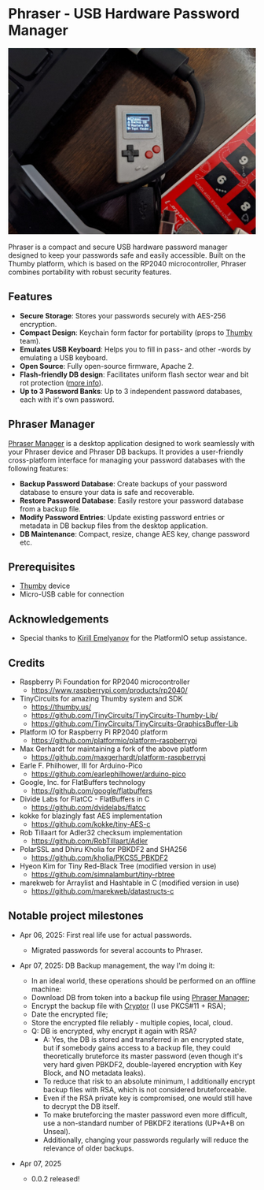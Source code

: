 # Phraser - USB Hardware Password Manager

![phraser.jpg](phraser.jpg)


Phraser is a compact and secure USB hardware password manager designed to keep your passwords safe and easily accessible. Built on the Thumby platform, which is based on the RP2040 microcontroller, Phraser combines portability with robust security features.

## Features

- **Secure Storage**: Stores your passwords securely with AES-256 encryption.
- **Compact Design**: Keychain form factor for portability (props to [Thumby](https://thumby.us/) team).
- **Emulates USB Keyboard**: Helps you to fill in pass- and other -words by emulating a USB keyboard.
- **Open Source**: Fully open-source firmware, Apache 2.
- **Flash-friendly DB design**: Facilitates uniform flash sector wear and bit rot protection ([more info](https://github.com/flower-org/PhraserManager/blob/main/1.%20Phraser%20DB%20-%20Optimizing%20Flash%20Wear%20and%20Bit%20Rot.md)).
- **Up to 3 Password Banks**: Up to 3 independent password databases, each with it's own password.

## Phraser Manager

[Phraser Manager](https://github.com/flower-org/PhraserManager) is a desktop application designed to work seamlessly with your Phraser device and Phraser DB backups. It provides a user-friendly cross-platform interface for managing your password databases with the following features:

- **Backup Password Database**: Create backups of your password database to ensure your data is safe and recoverable.
- **Restore Password Database**: Easily restore your password database from a backup file.
- **Modify Password Entries**: Update existing password entries or metadata in DB backup files from the desktop application.
- **DB Maintenance**: Compact, resize, change AES key, change password etc.

## Prerequisites

- [Thumby](https://thumby.us/) device
- Micro-USB cable for connection  

## Acknowledgements
- Special thanks to [Kirill Emelyanov](https://github.com/emelyanovkr) for the PlatformIO setup assistance.

## Credits
- Raspberry Pi Foundation for RP2040 microcontroller
  - https://www.raspberrypi.com/products/rp2040/
- TinyCircuits for amazing Thumby system and SDK
  - https://thumby.us/
  - https://github.com/TinyCircuits/TinyCircuits-Thumby-Lib/
  - https://github.com/TinyCircuits/TinyCircuits-GraphicsBuffer-Lib
- Platform IO for Raspberry Pi RP2040 platform
  - https://github.com/platformio/platform-raspberrypi
- Max Gerhardt for maintaining a fork of the above platform
  - https://github.com/maxgerhardt/platform-raspberrypi
- Earle F. Philhower, III for Arduino-Pico
  - https://github.com/earlephilhower/arduino-pico
- Google, Inc. for FlatBuffers technology
  - https://github.com/google/flatbuffers
- Divide Labs for FlatCC - FlatBuffers in C
  - https://github.com/dvidelabs/flatcc
- kokke for blazingly fast AES implementation
  - https://github.com/kokke/tiny-AES-c
- Rob Tillaart for Adler32 checksum implementation
  - https://github.com/RobTillaart/Adler
- PolarSSL and Dhiru Kholia for PBKDF2 and SHA256
  - https://github.com/kholia/PKCS5_PBKDF2
- Hyeon Kim for Tiny Red-Black Tree (modified version in use)
  - https://github.com/simnalamburt/tiny-rbtree
- marekweb for Arraylist and Hashtable in C (modified version in use)
  - https://github.com/marekweb/datastructs-c

## Notable project milestones

- Apr 06, 2025: First real life use for actual passwords.
  - Migrated passwords for several accounts to Phraser.


- Apr 07, 2025: DB Backup management, the way I'm doing it:
  - In an ideal world, these operations should be performed on an offline machine:
  - Download DB from token into a backup file using [Phraser Manager](https://github.com/flower-org/PhraserManager/releases/latest);
  - Encrypt the backup file with [Cryptor](https://github.com/flower-org/Fidd/releases/latest) (I use PKCS#11 + RSA);
  - Date the encrypted file;
  - Store the encrypted file reliably - multiple copies, local, cloud.
  - Q: DB is encrypted, why encrypt it again with RSA?
    - A: Yes, the DB is stored and transferred in an encrypted state, but if somebody gains access to a backup file, they could theoretically bruteforce its master password (even though it's very hard given PBKDF2, double-layered encryption with Key Block, and NO metadata leaks).
    - To reduce that risk to an absolute minimum, I additionally encrypt backup files with RSA, which is not considered bruteforceable.
    - Even if the RSA private key is compromised, one would still have to decrypt the DB itself.
    - To make bruteforcing the master password even more difficult, use a non-standard number of PBKDF2 iterations (UP+A+B on Unseal).
    - Additionally, changing your passwords regularly will reduce the relevance of older backups.

- Apr 07, 2025
  - 0.0.2 released!
